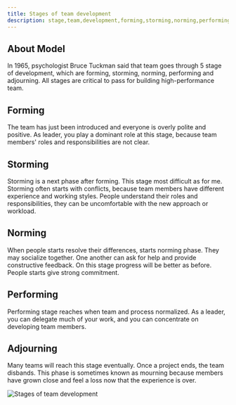 ```yaml
---
title: Stages of team development
description: stage,team,development,forming,storming,norming,performing,adjourning
---
```


## About Model

In 1965, psychologist Bruce Tuckman said that team goes through
5 stage of development, which are forming, storming, norming, performing
and adjourning. All stages are critical to pass for building high-performance team.

## Forming

The team has just been introduced and everyone is overly polite and positive.
As leader, you play a dominant role at this stage, because team members' roles and responsibilities are not clear.

## Storming

Storming is a next phase after forming. This stage most difficult as for me.
Storming often starts with conflicts, because team members have different
experience and working styles. People understand their roles and responsibilities,
they can be uncomfortable with the new approach or workload.

## Norming

When people starts resolve their differences, starts norming phase.
They may socialize together. One another can ask for help and provide
constructive feedback. On this stage progress will be better as before.
People starts give strong commitment.

## Performing

Performing stage reaches when team and process normalized.
As a leader, you can delegate much of your work, and you can concentrate on developing team members.

## Adjourning

Many teams will reach this stage eventually.
Once a project ends, the team disbands. This phase is sometimes known as mourning
because members have grown close and feel a loss now that the experience is over.


![Stages of team development]({{site.baseurl}}/images/four-stages-of-development.png)

